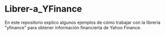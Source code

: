 # Librer-a_YFinance
En este repositorio explico algunos ejemplos de cómo trabajar con la librería "yfinance" para obtener información financierta de Yahoo Finance. 
